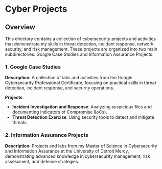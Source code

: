 # Cyber Projects

## Overview
This directory contains a collection of cybersecurity projects and activities that demonstrate my skills in threat detection, incident response, network security, and risk management. These projects are organized into two main subdirectories: Google Case Studies and Information Assurance Projects.

### 1. Google Case Studies
**Description**: A collection of labs and activities from the Google Cybersecurity Professional Certificate, focusing on practical skills in threat detection, incident response, and security operations.

**Projects**:
- **Incident Investigation and Response**: Analyzing suspicious files and documenting Indicators of Compromise (IoCs).
- **Threat Detection Exercise**: Using security tools to detect and mitigate threats.
<!-- - **Network Security Lab**: Configuring firewalls and monitoring network traffic. -->
<!-- - **Security Operations Case Study**: Managing security operations and responding to incidents. -->

### 2. Information Assurance Projects
**Description**: Projects and labs from my Master of Science in Cybersecurity and Information Assurance at the University of Detroit Mercy, demonstrating advanced knowledge in cybersecurity management, risk assessment, and defense strategies.

<!-- **Projects**:
- **x**: xx
- **x**: xx
- **Risk Management Case Study**: Implementing risk management processes and conducting risk assessments.
- **Cyber Defense Operations**: Managing cyber defense operations and responding to security incidents. -->
